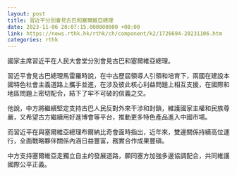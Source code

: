 ```yaml
---
layout: post
title: 習近平分別會見古巴和塞爾維亞總理
date: 2023-11-06 20:07:15.000000000 +08:00
link: https://news.rthk.hk/rthk/ch/component/k2/1726694-20231106.htm
categories: rthk
---
```


國家主席習近平在人民大會堂分別會見古巴和塞爾維亞總理。

習近平會見古巴總理馬雷羅時說，在中古歷屆領導人引領和培育下，兩國在建設本國特色社會主義道路上攜手並進，在涉及彼此核心利益問題上相互支援，在國際和地區問題上密切配合，結下了牢不可破的信義之交。

他說，中方將繼續堅定支持古巴人民反對外來干涉和封鎖，維護國家主權和民族尊嚴，又希望古方繼續用好進博會等平台，推動更多特色產品進入中國市場。

而習近平在與塞爾維亞總理布爾納比奇會面時指出，近年來，雙邊關係持續高位運行，全面戰略夥伴關係內涵日益豐富，務實合作成果豐碩。

中方支持塞爾維亞走獨立自主的發展道路，願同塞方加強多邊協調配合，共同維護國際公平正義。
